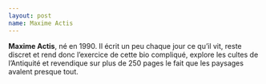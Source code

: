 ```yaml
---
layout: post
name: Maxime Actis
---
```

**Maxime Actis**, né en 1990. Il écrit un peu chaque jour ce qu’il vit, reste discret et rend donc l’exercice de cette bio compliqué, explore les cultes de l’Antiquité et revendique sur plus de 250 pages le fait que les paysages avalent presque tout.